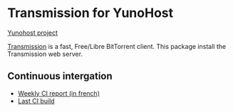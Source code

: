Transmission for YunoHost
=========================

[Yunohost project](https://yunohost.org/#/)

[Transmission](http://www.transmissionbt.com/) is a fast, Free/Libre BitTorrent
client. This package install the Transmission web server.

Continuous intergation
----------------------

* [Weekly CI report (in french)](https://forum.yunohost.org/t/rapport-hebdomadaire-dintegration-continue/2297)
* [Last CI build](https://ci-apps.yunohost.org/jenkins/job/transmission%20%28Official%29/lastBuild/consoleFull)

